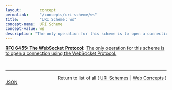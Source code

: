 ```yaml
---
layout:        concept
permalink:     "/concepts/uri-scheme/ws"
title:         "URI Scheme: ws"
concept-name:  URI Scheme
concept-value: ws
description: "The only operation for this scheme is to open a connection using the WebSocket Protocol."
---
```


**[RFC 6455: The WebSocket Protocol](/specs/IETF/RFC/6455 "The WebSocket Protocol enables two-way communication between a client running untrusted code in a controlled environment to a remote host that has opted-in to communications from that code. The security model used for this is the origin-based security model commonly used by web browsers. The protocol consists of an opening handshake followed by basic message framing, layered over TCP. The goal of this technology is to provide a mechanism for browser-based applications that need two-way communication with servers that does not rely on opening multiple HTTP connections (e.g., using XMLHttpRequest or <iframe>s and long polling)."):** [The only operation for this scheme is to open a connection using the WebSocket Protocol.](http://tools.ietf.org/html/rfc6455#section-3 "Read documentation for URI Scheme &#34;ws&#34;")

<br/>
<hr/>

<p style="float : left"><a href="./ws.json" title="JSON representing this particular Web Concept value">JSON</a></p>
<p style="text-align: right">Return to list of all ( <a href="../uri-schemes">URI Schemes</a> | <a href="../">Web Concepts</a> )</p>
